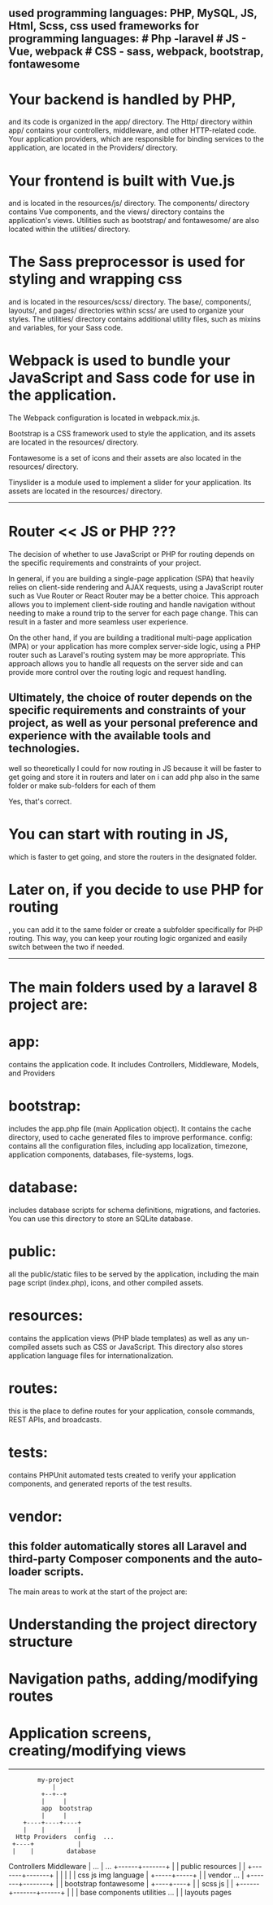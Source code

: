used programming languages: PHP, MySQL, JS, Html, Scss, css
used frameworks for programming languages:
                                        # Php -laravel
                                        # JS - Vue, webpack
                                        # CSS - sass, webpack, bootstrap, fontawesome
------------------------------------------------------------------------------------------------------------------------

# Your backend is handled by PHP, 

and its code is organized in the app/ directory. The Http/ directory within app/ contains your controllers, middleware, and other HTTP-related code. Your application providers, which are responsible for binding services to the application, are located in the Providers/ directory.

# Your frontend is built with Vue.js
 and is located in the resources/js/ directory. The components/ directory contains Vue components, and the views/ directory contains the application's views. Utilities such as bootstrap/ and fontawesome/ are also located within the utilities/ directory.

# The Sass preprocessor is used for styling and wrapping css
 and is located in the resources/scss/ directory. The base/, components/, layouts/, and pages/ directories within scss/ are used to organize your styles. The utilities/ directory contains additional utility files, such as mixins and variables, for your Sass code.

# Webpack is used to bundle your JavaScript and Sass code for use in the application.
 The Webpack configuration is located in webpack.mix.js.

Bootstrap is a CSS framework used to style the application, and its assets are located in the resources/ directory.

Fontawesome is a set of icons and their assets are also located in the resources/ directory.

Tinyslider is a module used to implement a slider for your application. Its assets are located in the resources/ directory.


--------------------------------------------------------------------------------------------------------------------------
#  Router << JS or PHP ???

The decision of whether to use JavaScript or PHP for routing depends on the specific requirements and constraints of your project.

In general, if you are building a single-page application (SPA) that heavily relies on client-side rendering and AJAX requests, using a JavaScript router such as Vue Router or React Router may be a better choice. This approach allows you to implement client-side routing and handle navigation without needing to make a round trip to the server for each page change. This can result in a faster and more seamless user experience.

On the other hand, if you are building a traditional multi-page application (MPA) or your application has more complex server-side logic, using a PHP router such as Laravel's routing system may be more appropriate. This approach allows you to handle all requests on the server side and can provide more control over the routing logic and request handling.

Ultimately, the choice of router depends on the specific requirements and constraints of your project, as well as your personal preference and experience with the available tools and technologies.
--------------------------------------------------------------------------------------------------------------------------
well so theoretically I could for now routing in JS because it will be faster to get going and store it in routers and later on i can add php also in the same folder or make sub-folders for each of them

Yes, that's correct. 
# You can start with routing in JS,
 which is faster to get going, and store the routers in the designated folder. 
# Later on, if you decide to use PHP for routing
, you can add it to the same folder or create a subfolder specifically for PHP routing. This way, you can keep your routing logic organized and easily switch between the two if needed.

--------------------------------------------------------------------------------------------------------------------------
# The main folders used by a laravel 8 project are:

# app: 
contains the application code. It includes Controllers, Middleware, Models, and Providers

# bootstrap:
 includes the app.php file (main Application object). It contains the cache directory, used to cache generated files to improve performance.
config: contains all the configuration files, including app localization, timezone, application components, databases, file-systems, logs.

# database:
 includes database scripts for schema definitions, migrations, and factories. You can use this directory to store an SQLite database.
# public:
 all the public/static files to be served by the application, including the main page script (index.php), icons, and other compiled assets.
# resources:
 contains the application views (PHP blade templates) as well as any un-compiled assets such as CSS or JavaScript. This directory also stores application language files for internationalization.
# routes:
 this is the place to define routes for your application, console commands, REST APIs, and broadcasts.
# tests:
 contains PHPUnit automated tests created to verify your application components, and generated reports of the test results.
# vendor:
 this folder automatically stores all Laravel and third-party Composer components and the auto-loader scripts.
--------------------------------------------------------------------------------------------------------------------------
The main areas to work at the start of the project are:

# Understanding the project directory structure
# Navigation paths, adding/modifying routes
# Application screens, creating/modifying views
---------------------------------------------------------------------------------------------------------------------------
            my-project
                |
             +--+--+
             |     |
             app  bootstrap
             |     |
        +----+----+----+
        |    |         |
      Http Providers  config  ...
     +----+            |
     |    |         database
Controllers Middleware  |
      ...              |
                      ...
                +------+-------+
                |              |
              public      resources
                |              |
        +-------+-------+      |
        |       |       |      |
       css     js     img    language
                              |
                        +-----+-----+
                        |           |
                     vendor        ...
                        |
                +-------+--------+
                |                |
             bootstrap      fontawesome
                |
           +----+----+
           |         |
         scss       js
           |         |
    +------+-------+------+
    |      |              |
  base components     utilities  ...
    |      |
  layouts pages
